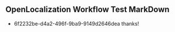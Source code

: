 ## OpenLocalization Workflow Test MarkDown
* 6f2232be-d4a2-496f-9ba9-9149d2646dea thanks!

<!--HONumber=Jul16_HO4-->


